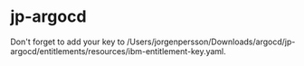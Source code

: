 # jp-argocd
Don't forget to add your key to /Users/jorgenpersson/Downloads/argocd/jp-argocd/entitlements/resources/ibm-entitlement-key.yaml.


